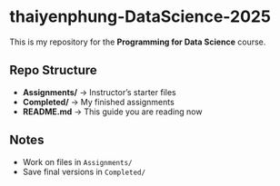# thaiyenphung-DataScience-2025

This is my repository for the **Programming for Data Science** course.

## Repo Structure
- **Assignments/** → Instructor’s starter files
- **Completed/** → My finished assignments
- **README.md** → This guide you are reading now

## Notes
- Work on files in `Assignments/`
- Save final versions in `Completed/`
